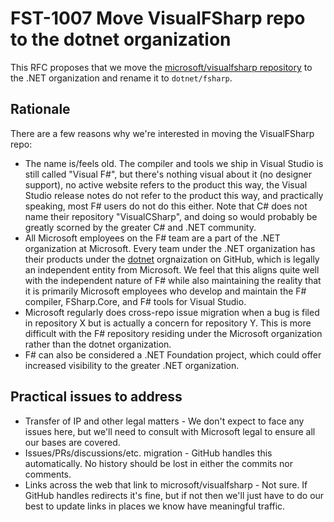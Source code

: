 # FST-1007 Move VisualFSharp repo to the dotnet organization

This RFC proposes that we move the [microsoft/visualfsharp repository](https://github.com/microsoft/visualfsharp) to the .NET organization and rename it to `dotnet/fsharp`.

## Rationale

There are a few reasons why we're interested in moving the VisualFSharp repo:

* The name is/feels old. The compiler and tools we ship in Visual Studio is still called "Visual F#", but there's nothing visual about it (no designer support), no active website refers to the product this way, the Visual Studio release notes do not refer to the product this way, and practically speaking, most F# users do not do this either. Note that C# does not name their repository "VisualCSharp", and doing so would probably be greatly scorned by the greater C# and .NET community.
* All Microsoft employees on the F# team are a part of the .NET organization at Microsoft. Every team under the .NET organization has their products under the [dotnet](github.com/dotnet) orgnaization on GitHub, which is legally an independent entity from Microsoft. We feel that this aligns quite well with the independent nature of F# while also maintaining the reality that it is primarily Microsoft employees who develop and maintain the F# compiler, FSharp.Core, and F# tools for Visual Studio.
* Microsoft regularly does cross-repo issue migration when a bug is filed in repository X but is actually a concern for repository Y. This is more difficult with the F# repository residing under the Microsoft organization rather than the dotnet organization.
* F# can also be considered a .NET Foundation project, which could offer increased visibility to the greater .NET organization.

## Practical issues to address

* Transfer of IP and other legal matters - We don't expect to face any issues here, but we'll need to consult with Microsoft legal to ensure all our bases are covered.
* Issues/PRs/discussions/etc. migration - GitHub handles this automatically. No history should be lost in either the commits nor comments.
* Links across the web that link to microsoft/visualfsharp - Not sure. If GitHub handles redirects it's fine, but if not then we'll just have to do our best to update links in places we know have meaningful traffic.
